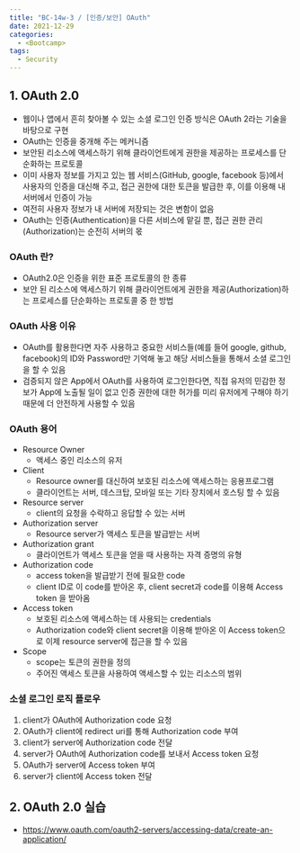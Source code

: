 ```yaml
---
title: "BC-14w-3 / [인증/보안] OAuth"
date: 2021-12-29
categories:
  - <Bootcamp>
tags:
  - Security
---
```


## 1. OAuth 2.0

- 웹이나 앱에서 흔히 찾아볼 수 있는 소셜 로그인 인증 방식은 OAuth 2라는 기술을 바탕으로 구현
- OAuth는 인증을 중개해 주는 메커니즘
- 보안된 리소스에 액세스하기 위해 클라이언트에게 권한을 제공하는 프로세스를 단순화하는 프로토콜
- 이미 사용자 정보를 가지고 있는 웹 서비스(GitHub, google, facebook 등)에서 사용자의 인증을 대신해 주고, 접근 권한에 대한 토큰을 발급한 후, 이를 이용해 내 서버에서 인증이 가능
- 여전히 사용자 정보가 내 서버에 저장되는 것은 변함이 없음
- OAuth는 인증(Authentication)을 다른 서비스에 맡길 뿐, 접근 권한 관리(Authorization)는 순전히 서버의 몫

### OAuth 란?

- OAuth2.0은 인증을 위한 표준 프로토콜의 한 종류
- 보안 된 리소스에 액세스하기 위해 클라이언트에게 권한을 제공(Authorization)하는 프로세스를 단순화하는 프로토콜 중 한 방법

### OAuth 사용 이유

- OAuth를 활용한다면 자주 사용하고 중요한 서비스들(예를 들어 google, github, facebook)의 ID와 Password만 기억해 놓고 해당 서비스들을 통해서 소셜 로그인을 할 수 있음
- 검증되지 않은 App에서 OAuth를 사용하여 로그인한다면, 직접 유저의 민감한 정보가 App에 노출될 일이 없고 인증 권한에 대한 허가를 미리 유저에게 구해야 하기 때문에 더 안전하게 사용할 수 있음

### OAuth 용어

- Resource Owner
  - 액세스 중인 리소스의 유저
- Client
  - Resource owner를 대신하여 보호된 리소스에 액세스하는 응용프로그램
  - 클라이언트는 서버, 데스크탑, 모바일 또는 기타 장치에서 호스팅 할 수 있음
- Resource server
  - client의 요청을 수락하고 응답할 수 있는 서버
- Authorization server
  - Resource server가 액세스 토큰을 발급받는 서버
- Authorization grant
  - 클라이언트가 액세스 토큰을 얻을 때 사용하는 자격 증명의 유형
- Authorization code
  - access token을 발급받기 전에 필요한 code
  - client ID로 이 code를 받아온 후, client secret과 code를 이용해 Access token 을 받아옴
- Access token
  - 보호된 리소스에 액세스하는 데 사용되는 credentials
  - Authorization code와 client secret을 이용해 받아온 이 Access token으로 이제 resource server에 접근을 할 수 있음
- Scope
  - scope는 토큰의 권한을 정의
  - 주어진 액세스 토큰을 사용하여 액세스할 수 있는 리소스의 범위

### 소셜 로그인 로직 플로우

1. client가 OAuth에 Authorization code 요청
2. OAuth가 client에 redirect uri를 통해 Authorization code 부여
3. client가 server에 Authorization code 전달
4. server가 OAuth에 Authorization code를 보내서 Access token 요청
5. OAuth가 server에 Access token 부여
6. server가 client에 Access token 전달

## 2. OAuth 2.0 실습

- https://www.oauth.com/oauth2-servers/accessing-data/create-an-application/
